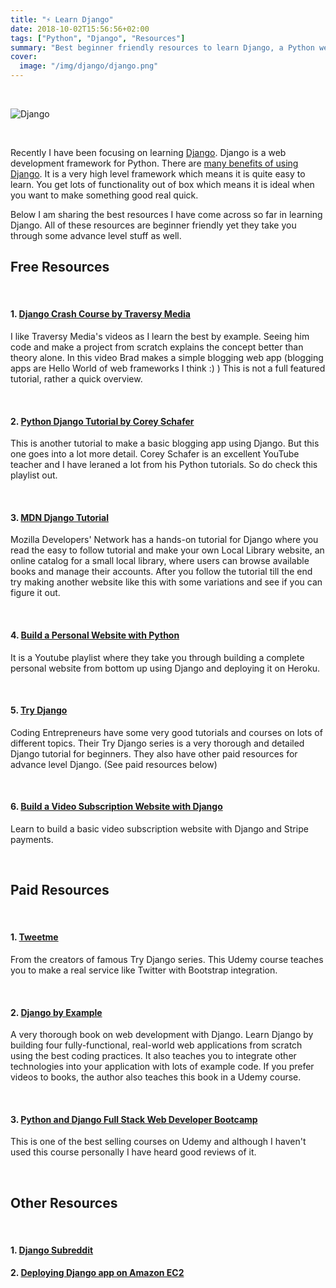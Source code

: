 ```yaml
---
title: "⚡️ Learn Django"
date: 2018-10-02T15:56:56+02:00
tags: ["Python", "Django", "Resources"]
summary: "Best beginner friendly resources to learn Django, a Python web framework."
cover:
  image: "/img/django/django.png"
---
```


<br>

![Django](/img/django/django.png)

<br>

Recently I have been focusing on learning [Django](https://www.djangoproject.com/). Django is a web development framework for Python. There are [many benefits of using Django](https://www.edureka.co/blog/django-tutorial/?utm_source=facebook&utm_medium=crosspost&utm_campaign=social-media-edureka-sep-aj#whydjango). It is a very high level framework which means it is quite easy to learn. You get lots of functionality out of box which means it is ideal when you want to make something good real quick.

Below I am sharing the best resources I have come across so far in learning Django. All of these resources are beginner friendly yet they take you through some advance level stuff as well.

## Free Resources

<br>

#### 1. [Django Crash Course by Traversy Media](https://www.youtube.com/watch?v=D6esTdOLXh4&t=1416s)

I like Traversy Media's videos as I learn the best by example. Seeing him code and make a project from scratch explains the concept better than theory alone. In this video Brad makes a simple blogging web app (blogging apps are Hello World of web frameworks I think :) ) This is not a full featured tutorial, rather a quick overview.

<br>

#### 2. [Python Django Tutorial by Corey Schafer](https://www.youtube.com/watch?v=UmljXZIypDc&list=PL-osiE80TeTtoQCKZ03TU5fNfx2UY6U4p)

This is another tutorial to make a basic blogging app using Django. But this one goes into a lot more detail. Corey Schafer is an excellent YouTube teacher and I have leraned a lot from his Python tutorials. So do check this playlist out.

<br>

#### 3. [MDN Django Tutorial](https://developer.mozilla.org/en-US/docs/Learn/Server-side/Django)

Mozilla Developers' Network has a hands-on tutorial for Django where you read the easy to follow tutorial and make your own Local Library website, an online catalog for a small local library, where users can browse available books and manage their accounts. After you follow the tutorial till the end try making another website like this with some variations and see if you can figure it out.

<br>

#### 4. [Build a Personal Website with Python](https://www.youtube.com/watch?list=PLhTjy8cBISEpXc-yjjSW90NgNyPYe7c9_&v=ehCjpQXetgo)

It is a Youtube playlist where they take you through building a complete personal website from bottom up using Django and deploying it on Heroku.

<br>

#### 5. [Try Django](https://www.youtube.com/watch?v=uu98pqiUJU8&list=PLEsfXFp6DpzTD1BD1aWNxS2Ep06vIkaeW)

Coding Entrepreneurs have some very good tutorials and courses on lots of different topics. Their Try Django series is a very thorough and detailed Django tutorial for beginners. They also have other paid resources for advance level Django. (See paid resources below)

<br>

#### 6. [Build a Video Subscription Website with Django](https://www.youtube.com/watch?v=zu2PBUHMEew)

Learn to build a basic video subscription website with Django and Stripe payments.

<br>

## Paid Resources

<br>

#### 1. [Tweetme](https://www.udemy.com/tweetme-django/?siteID=Fh5UMknfYAU-bYhu0D5r3JTUILsNdLIENA&LSNPUBID=Fh5UMknfYAU)

From the creators of famous Try Django series. This Udemy course teaches you to make a real service like Twitter with Bootstrap integration.

<br>

#### 2. [Django by Example](https://www.amazon.com/Django-Example-Antonio-Mele/dp/1784391913)

A very thorough book on web development with Django. Learn Django by building four fully-functional, real-world web applications from scratch using the best coding practices. It also teaches you to integrate other technologies into your application with lots of example code. If you prefer videos to books, the author also teaches this book in a Udemy course.

<br>

#### 3. [Python and Django Full Stack Web Developer Bootcamp](https://www.udemy.com/python-and-django-full-stack-web-developer-bootcamp/?siteID=jU79Zysihs4-SZQmxsM245blpA0ZPd2XKQ&LSNPUBID=jU79Zysihs4)

This is one of the best selling courses on Udemy and although I haven't used this course personally I have heard good reviews of it.

<br>

## Other Resources

<br>

#### 1. [Django Subreddit](https://www.reddit.com/r/django)

#### 2. [Deploying Django app on Amazon EC2](https://www.agiliq.com/blog/2014/08/deploying-a-django-app-on-amazon-ec2-instance/)

<br><br>
